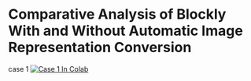 # Comparative Analysis of Blockly With and Without Automatic Image Representation Conversion


case 1 [![Case 1 In Colab](https://colab.research.google.com/assets/colab-badge.svg)](https://colab.research.google.com/drive/1BUgC8Pble0BMfeb1KNjDBfEXPH1zo8Wq?usp=sharing)